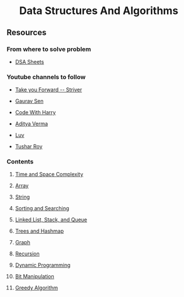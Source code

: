 <h1 align="center"><b>Data Structures And Algorithms</b></h1>

<h2><b>Resources</b></h2>
<h3>From where to solve problem</h3>

- [DSA Sheets](https://github.com/AnmolVerma404/Data-Structures-and-Algorithms/tree/master/13%20DSA%20Sheets)

<h3>Youtube channels to follow</h3>

- [Take you Forward -- Striver](https://www.youtube.com/c/takeUforward)

- [Gaurav Sen](https://www.youtube.com/c/GauravSensei)

- [Code With Harry](https://www.youtube.com/c/CodeWithHarry)

- [Aditya Verma](https://www.youtube.com/c/AdityaVermaTheProgrammingLord)

- [Luv](https://www.youtube.com/c/LuvIsMe)

- [Tushar Roy](https://www.youtube.com/user/tusharroy2525)

<h3>Contents</h3>

1. [Time and Space Complexity](https://github.com/AnmolVerma404/Data-Structures-and-Algorithms/tree/master/2%20Introduction%20to%20Algorithm%20and%20Data%20Structures%20Time%20Complexity)

1. [Array](https://github.com/AnmolVerma404/Data-Structures-and-Algorithms/tree/master/2_1%20Array)

1. [String](https://github.com/AnmolVerma404/Data-Structures-and-Algorithms/tree/master/2_2%20String)

1. [Sorting and Searching](https://github.com/AnmolVerma404/Data-Structures-and-Algorithms/tree/master/3%20Sorting%20and%20Searching)

1. [Linked List, Stack, and Queue](https://github.com/AnmolVerma404/Data-Structures-and-Algorithms/tree/master/4%20List%2C%20Stack%20and%20Queue%20ADT)

1. [Trees and Hashmap](https://github.com/AnmolVerma404/Data-Structures-and-Algorithms/tree/master/5%20TREES%20AND%20HASHING)

1. [Graph](https://github.com/AnmolVerma404/Data-Structures-and-Algorithms/tree/master/6%20Graph%20ADT)

1. [Recursion](./14%20Recursion/)

1. [Dynamic Programming](https://github.com/AnmolVerma404/Data-Structures-and-Algorithms/tree/master/7%20Dynamic%20Programming)

1. [Bit Manipulation](https://github.com/AnmolVerma404/Data-Structures-and-Algorithms/tree/master/8%20Bit%20Manupulation)

1. [Greedy Algorithm](https://github.com/AnmolVerma404/Data-Structures-and-Algorithms/tree/master/9%20Greedy%20Algorithm)

